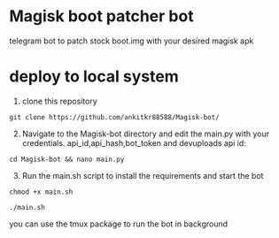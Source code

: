 # Magisk boot patcher bot
telegram bot to patch stock boot.img with your desired magisk apk


# deploy to local system

1. clone this repository   

```
git clone https://github.com/ankitkr88588/Magisk-bot/
```
2. Navigate to the Magisk-bot directory and edit the main.py with your credentials. api_id,api_hash,bot_token and devuploads api id:
```
cd Magisk-bot && nano main.py
```

3. Run the main.sh script to install the requirements and start the bot
```
chmod +x main.sh
```
```
./main.sh
```

you can use the tmux package to run the bot in background 


